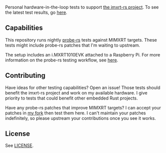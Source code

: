 Personal hardware-in-the-loop tests to support [the imxrt-rs
project](https://github.com/imxrt-rs). To see the latest test results, go
[here](https://github.com/mciantyre/hil/actions).

## Capabilities

This repository runs nightly [probe-rs](https://probe.rs) tests against MIMXRT
targets. These tests might include probe-rs patches that I'm waiting to
upstream.

The setup includes an i.MXRT1010EVK attached to a Raspberry Pi. For more
information on the probe-rs testing workflow, see
[here](./.github/workflows/probe-rs-flashing.yml).

## Contributing

Have ideas for other testing capabilities? Open an issue! Those tests should
benefit the imxrt-rs project and work on my available hardware. I give priority
to tests that could benefit other embedded Rust projects.

Have any probe-rs patches that improve MIMXRT targets? I can accept your patches
in [my fork](https://github.com/mciantyre/probe-rs) then test them here. I can't
maintain your patches indefinitely, so please upstream your contributions once
you see it works.

## License

See [LICENSE](./LICENSE).
